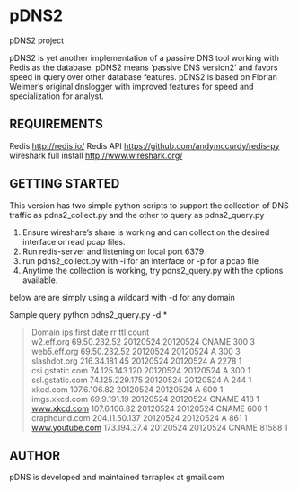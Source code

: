pDNS2
=====

pDNS2 project

pDNS2 is yet another implementation of a passive DNS tool working with Redis as the database. pDNS2 means ‘passive DNS version2’ and favors speed in query over other database features.
pDNS2 is based on Florian Weimer’s original dnslogger with improved features for speed and specialization for analyst.


REQUIREMENTS
------------

Redis http://redis.io/
Redis API https://github.com/andymccurdy/redis-py
wireshark full install http://www.wireshark.org/




GETTING STARTED
---------------

This version has two simple python scripts to support the collection of DNS traffic as pdns2_collect.py and the other to query as pdns2_query.py

1. Ensure wireshare’s share is working and can collect on the desired interface or read pcap files.
2. Run redis-server and listening on local port 6379
3. run pdns2_collect.py with -i for an interface or -p for a pcap file
4. Anytime the collection is working, try pdns2_query.py with the options available.

below are are simply using a wildcard with -d for any domain

Sample query
python pdns2_query.py -d *


>  Domain                                   ips             first     date      rr    ttl   count    
>  w2.eff.org                               69.50.232.52    20120524  20120524  CNAME 300   3        
>  web5.eff.org                             69.50.232.52    20120524  20120524  A     300   3        
>  slashdot.org                             216.34.181.45   20120524  20120524  A     2278  1        
>  csi.gstatic.com                          74.125.143.120  20120524  20120524  A     300   1        
>  ssl.gstatic.com                          74.125.229.175  20120524  20120524  A     244   1        
>  xkcd.com                                 107.6.106.82    20120524  20120524  A     600   1        
>  imgs.xkcd.com                            69.9.191.19     20120524  20120524  CNAME 418   1        
>  www.xkcd.com                             107.6.106.82    20120524  20120524  CNAME 600   1        
>  craphound.com                            204.11.50.137   20120524  20120524  A     861   1        
>  www.youtube.com                          173.194.37.4    20120524  20120524  CNAME 81588 1        


AUTHOR
------

pDNS is developed and maintained 
terraplex at gmail.com


